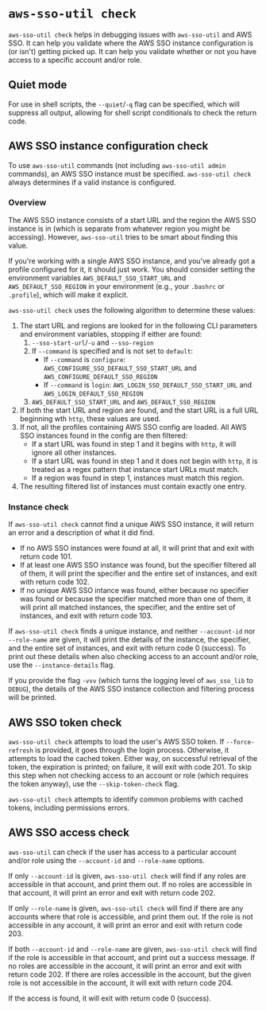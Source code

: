 # `aws-sso-util check`

`aws-sso-util check` helps in debugging issues with `aws-sso-util` and AWS SSO.
It can help you validate where the AWS SSO instance configuration is (or isn't) getting picked up.
It can help you validate whether or not you have access to a specific account and/or role.

## Quiet mode

For use in shell scripts, the `--quiet`/`-q` flag can be specified, which will suppress all output, allowing for shell script conditionals to check the return code.

## AWS SSO instance configuration check

To use `aws-sso-util` commands (not including `aws-sso-util admin` commands), an AWS SSO instance must be specified.
`aws-sso-util check` always determines if a valid instance is configured.

### Overview

The AWS SSO instance consists of a start URL and the region the AWS SSO instance is in (which is separate from whatever region you might be accessing).
However, `aws-sso-util` tries to be smart about finding this value.

If you're working with a single AWS SSO instance, and you've already got a profile configured for it, it should just work.
You should consider setting the environment variables `AWS_DEFAULT_SSO_START_URL` and `AWS_DEFAULT_SSO_REGION` in your environment (e.g., your `.bashrc` or `.profile`), which will make it explicit.

`aws-sso-util check` uses the following algorithm to determine these values:
1. The start URL and regions are looked for in the following CLI parameters and environment variables, stopping if either are found:
    1. `--sso-start-url`/`-u` and `--sso-region`
    2. If `--command` is specified and is not set to `default`:
        * If `--command` is `configure`: `AWS_CONFIGURE_SSO_DEFAULT_SSO_START_URL` and `AWS_CONFIGURE_DEFAULT_SSO_REGION`
        * If `--command` is `login`: `AWS_LOGIN_SSO_DEFAULT_SSO_START_URL` and `AWS_LOGIN_DEFAULT_SSO_REGION`
    3. `AWS_DEFAULT_SSO_START_URL` and `AWS_DEFAULT_SSO_REGION`
2. If both the start URL and region are found, and the start URL is a full URL beginning wth `http`, these values are used.
3. If not, all the profiles containing AWS SSO config are loaded. All AWS SSO instances found in the config are then filtered:
    * If a start URL was found in step 1 and it begins with `http`, it will ignore all other instances.
    * If a start URL was found in step 1 and it does not begin with `http`, it is treated as a regex pattern that instance start URLs must match.
    * If a region was found in step 1, instances must match this region.
4. The resulting filtered list of instances must contain exactly one entry.

### Instance check
If `aws-sso-util check` cannot find a unique AWS SSO instance, it will return an error and a description of what it did find.

* If no AWS SSO instances were found at all, it will print that and exit with return code 101.
* If at least one AWS SSO instance was found, but the specifier filtered all of them, it will print the specifier and the entire set of instances, and exit with return code 102.
* If no unique AWS SSO intance was found, either because no specifier was found or because the specifier matched more than one of them, it will print all matched instances, the specifier, and the entire set of instances, and exit with return code 103.

If `aws-sso-util check` finds a unique instance, and neither `--account-id` nor `--role-name` are given, it will print the details of the instance, the specifier, and the entire set of instances, and exit with return code 0 (success).
To print out these details when also checking access to an account and/or role, use the `--instance-details` flag.

If you provide the flag `-vvv` (which turns the logging level of `aws_sso_lib` to `DEBUG`), the details of the AWS SSO instance collection and filtering process will be printed.

## AWS SSO token check

`aws-sso-util check` attempts to load the user's AWS SSO token.
If `--force-refresh` is provided, it goes through the login process.
Otherwise, it attempts to load the cached token.
Either way, on successful retrieval of the token, the expiration is printed; on failure, it will exit with code 201.
To skip this step when not checking access to an account or role (which requires the token anyway), use the `--skip-token-check` flag.

`aws-sso-util check` attempts to identify common problems with cached tokens, including permissions errors.

## AWS SSO access check

`aws-sso-util` can check if the user has access to a particular account and/or role using the `--account-id` and `--role-name` options.

If only `--account-id` is given, `aws-sso-util check` will find if any roles are accessible in that account, and print them out.
If no roles are accessible in that account, it will print an error and exit with return code 202.

If only `--role-name` is given, `aws-sso-util check` will find if there are any accounts where that role is accessible, and print them out.
If the role is not accessible in any account, it will print an error and exit with return code 203.

If both `--account-id` and `--role-name` are given, `aws-sso-util check` will find if the role is accessible in that account, and print out a success message.
If no roles are accessible in the account, it will print an error and exit with return code 202.
If there are roles accessible in the account, but the given role is not accessible in the account, it will exit with return code 204.

If the access is found, it will exit with return code 0 (success).
